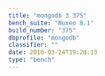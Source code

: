 ```yaml
---
title: "mongodb 3 375"
bench_suite: "Nuxeo 8.1"
build_number: "375"
dbprofile: "mongodb"
classifier: ""
date: 2016-03-24T19:28:13
type: "bench"
---
```

